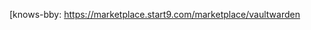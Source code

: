 
[repo]: https://github.com/dani-garcia/vaultwarden.git

[knows-bby: https://marketplace.start9.com/marketplace/vaultwarden
